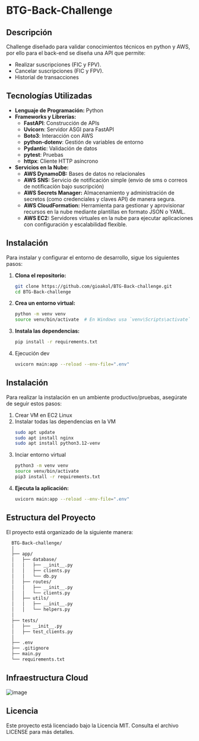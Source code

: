 # BTG-Back-Challenge

## Descripción
Challenge diseñado para validar conocimientos técnicos en python y AWS, por ello para el back-end se diseña una API que permite:
- Realizar suscripciones (FIC y FPV).
- Cancelar suscripciones (FIC y FPV).
- Historial de transacciones

## Tecnologías Utilizadas
- **Lenguaje de Programación:** Python
- **Frameworks y Librerías:**
  - **FastAPI**: Construcción de APIs
  - **Uvicorn**: Servidor ASGI para FastAPI
  - **Boto3**: Interacción con AWS
  - **python-dotenv**: Gestión de variables de entorno
  - **Pydantic**: Validación de datos
  - **pytest**: Pruebas
  - **httpx**: Cliente HTTP asíncrono
- **Servicios en la Nube:**
  - **AWS DynamoDB:** Bases de datos no relacionales
  - **AWS SNS:** Servicio de notificación simple (envio de sms o correos de notificación bajo suscripción)
  - **AWS Secrets Manager:** Almacenamiento y administración de secretos (como credenciales y claves API) de manera segura.
  - **AWS CloudFormation:** Herramienta para gestionar y aprovisionar recursos en la nube mediante plantillas en formato JSON o YAML.
  - **AWS EC2:** Servidores virtuales en la nube para ejecutar aplicaciones con configuración y escalabilidad flexible.

## Instalación
Para instalar y configurar el entorno de desarrollo, sigue los siguientes pasos:

1. **Clona el repositorio:**
    ```bash
    git clone https://github.com/gioakol/BTG-Back-challenge.git
    cd BTG-Back-challenge

2. **Crea un entorno virtual:**
    ```bash
    python -m venv venv
    source venv/bin/activate  # En Windows usa `venv\Scripts\activate`

3. **Instala las dependencias:**
    ```bash
    pip install -r requirements.txt

4. Ejecución dev
    ```bash
    uvicorn main:app --reload --env-file=".env"

## Instalación
Para realizar la instalación en un ambiente productivo/pruebas, asegúrate de seguir estos pasos:

1. Crear VM en EC2 Linux
2. Instalar todas las dependencias en la VM
    ```bash
    sudo apt update
    sudo apt install nginx
    sudo apt install python3.12-venv
    
3. Inciar entorno virtual
    ```bash
    python3 -m venv venv
    source venv/bin/activate
    pip3 install -r requirements.txt

2. **Ejecuta la aplicación:**
    ```bash
    uvicorn main:app --reload --env-file=".env"

## Estructura del Proyecto
El proyecto está organizado de la siguiente manera:

  ```bash
    BTG-Back-challenge/
    │
    ├── app/
    │   ├── database/
    │   │   ├── __init__.py
    │   │   ├── clients.py
    │   │   └── db.py
    │   ├── routes/
    │   │   ├── __init__.py
    │   │   └── clients.py
    │   ├── utils/
    │   │   ├── __init__.py
    │   │   └── helpers.py
    │
    ├── tests/
    │   ├── __init__.py
    │   ├── test_clients.py
    │
    ├── .env
    ├── .gitignore
    ├── main.py
    └── requirements.txt
  ```

## Infraestructura Cloud

![image](https://github.com/user-attachments/assets/a215636f-e24a-466d-8eb3-2767d55d7e4d)

## Licencia
Este proyecto está licenciado bajo la Licencia MIT. Consulta el archivo LICENSE para más detalles.













